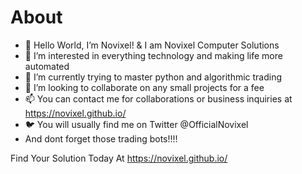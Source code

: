 # About
- 👋 Hello World, I’m Novixel! & I am Novixel Computer Solutions
- 👀 I’m interested in everything technology and making life more automated
- 🌱 I’m currently trying to master python and algorithmic trading
- 💞️ I’m looking to collaborate on any small projects for a fee
- 📫 You can contact me for collaborations or business inquiries at https://novixel.github.io/
- 🐦 You will usually find me on Twitter @OfficialNovixel
- And dont forget those trading bots!!!!

Find Your Solution Today At https://novixel.github.io/

<!---
Novixel/Novixel is a ✨ special ✨ repository because its `README.md` (this file) appears on your GitHub profile.
You can click the Preview link to take a look at your changes.
--->

